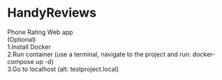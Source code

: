 # HandyReviews
Phone Rating Web app <br>
(Optional)
<br>
1.Install Docker
<br>
2.Run container (use a terminal, navigate to the project and run: docker-compose up -d)
<br>
3.Go to localhost (alt: testproject.local)
